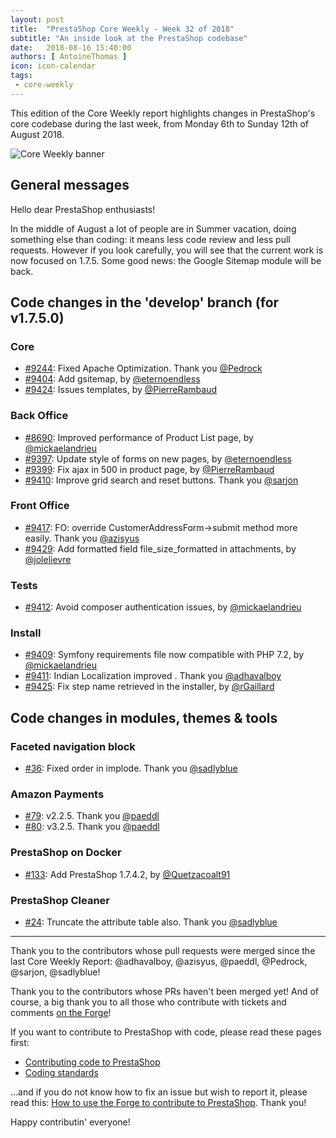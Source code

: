 ```yaml
---
layout: post
title:  "PrestaShop Core Weekly - Week 32 of 2018"
subtitle: "An inside look at the PrestaShop codebase"
date:   2018-08-16 15:40:00
authors: [ AntoineThomas ]
icon: icon-calendar
tags:
 - core-weekly
---
```


This edition of the Core Weekly report highlights changes in PrestaShop's core codebase during the last week, from Monday 6th to Sunday 12th of August 2018.

![Core Weekly banner](/assets/images/2017/04/core_weekly_banner.jpg)


## General messages

Hello dear PrestaShop enthusiasts!

In the middle of August a lot of people are in Summer vacation, doing something else than coding: it means less code review and less pull requests. However if you look carefully, you will see that the current work is now focused on 1.7.5. Some good news: the Google Sitemap module will be back.


## Code changes in the 'develop' branch (for v1.7.5.0)

### Core

* [#9244](https://github.com/PrestaShop/PrestaShop/pull/9244): Fixed Apache Optimization. Thank you [@Pedrock](https://github.com/Pedrock)
* [#9404](https://github.com/PrestaShop/PrestaShop/pull/9404): Add gsitemap, by [@eternoendless](https://github.com/eternoendless)
* [#9424](https://github.com/PrestaShop/PrestaShop/pull/9424): Issues templates, by [@PierreRambaud](https://github.com/PierreRambaud)


### Back Office

* [#8690](https://github.com/PrestaShop/PrestaShop/pull/8690): Improved performance of Product List page, by [@mickaelandrieu](https://github.com/mickaelandrieu)
* [#9397](https://github.com/PrestaShop/PrestaShop/pull/9397): Update style of forms on new pages, by [@eternoendless](https://github.com/eternoendless)
* [#9399](https://github.com/PrestaShop/PrestaShop/pull/9399): Fix ajax in 500 in product page, by [@PierreRambaud](https://github.com/PierreRambaud)
* [#9410](https://github.com/PrestaShop/PrestaShop/pull/9410): Improve grid search and reset buttons. Thank you [@sarjon](https://github.com/sarjon)


### Front Office

* [#9417](https://github.com/PrestaShop/PrestaShop/pull/9417): FO: override CustomerAddressForm->submit method more easily. Thank you [@azisyus](https://github.com/azisyus)
* [#9429](https://github.com/PrestaShop/PrestaShop/pull/9429): Add formatted field file_size_formatted in attachments, by [@jolelievre](https://github.com/jolelievre)


### Tests

* [#9412](https://github.com/PrestaShop/PrestaShop/pull/9412): Avoid composer authentication issues, by [@mickaelandrieu](https://github.com/mickaelandrieu)


### Install

* [#9409](https://github.com/PrestaShop/PrestaShop/pull/9409): Symfony requirements file now compatible with PHP 7.2, by [@mickaelandrieu](https://github.com/mickaelandrieu)
* [#9411](https://github.com/PrestaShop/PrestaShop/pull/9411): Indian Localization improved . Thank you [@adhavalboy](https://github.com/adhavalboy)
* [#9425](https://github.com/PrestaShop/PrestaShop/pull/9425): Fix step name retrieved in the installer, by [@rGaillard](https://github.com/rGaillard)


## Code changes in modules, themes & tools

### Faceted navigation block

* [#36](https://github.com/PrestaShop/ps_facetedsearch/pull/36): Fixed order in implode. Thank you [@sadlyblue](https://github.com/sadlyblue)


### Amazon Payments

* [#79](https://github.com/PrestaShop/amzpayments/pull/79): v2.2.5. Thank you [@paeddl](https://github.com/paeddl)
* [#80](https://github.com/PrestaShop/amzpayments/pull/80): v3.2.5. Thank you [@paeddl](https://github.com/paeddl)


### PrestaShop on Docker

* [#133](https://github.com/PrestaShop/docker/pull/133): Add PrestaShop 1.7.4.2, by [@Quetzacoalt91](https://github.com/Quetzacoalt91)


### PrestaShop Cleaner

* [#24](https://github.com/PrestaShop/pscleaner/pull/24): Truncate the attribute table also. Thank you [@sadlyblue](https://github.com/sadlyblue)


<hr />

Thank you to the contributors whose pull requests were merged since the last Core Weekly Report: @adhavalboy, @azisyus, @paeddl, @Pedrock, @sarjon, @sadlyblue!

Thank you to the contributors whose PRs haven't been merged yet! And of course, a big thank you to all those who contribute with tickets and comments [on the Forge](http://forge.prestashop.com/)!

If you want to contribute to PrestaShop with code, please read these pages first:

 * [Contributing code to PrestaShop](https://devdocs.prestashop.com/1.7/contribute/contribution-guidelines/)
 * [Coding standards](https://devdocs.prestashop.com/1.7/development/coding-standards/)

...and if you do not know how to fix an issue but wish to report it, please read this: [How to use the Forge to contribute to PrestaShop](https://devdocs.prestashop.com/1.7/contribute/contribute-reporting-issues/). Thank you!

Happy contributin' everyone!

